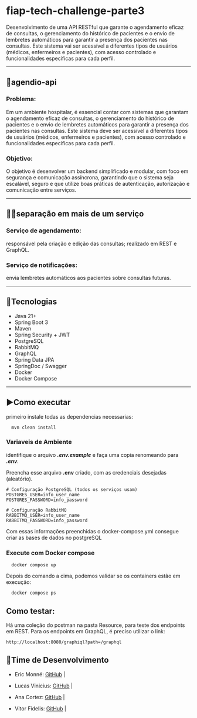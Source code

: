 # fiap-tech-challenge-parte3
Desenvolvimento de uma API RESTful que garante o agendamento eficaz de consultas, o gerenciamento do histórico de pacientes e o envio de lembretes automáticos para garantir a presença dos pacientes nas consultas. Este sistema vai ser acessível a diferentes tipos de usuários (médicos, enfermeiros e pacientes), com acesso controlado e funcionalidades específicas para cada perfil.

---

## 📔​agendio-api

### Problema:

Em um ambiente hospitalar, é essencial contar com sistemas que
garantam o agendamento eficaz de consultas, o gerenciamento do histórico de
pacientes e o envio de lembretes automáticos para garantir a presença dos
pacientes nas consultas. Este sistema deve ser acessível a diferentes tipos de
usuários (médicos, enfermeiros e pacientes), com acesso controlado e
funcionalidades específicas para cada perfil.

### Objetivo:

O objetivo é desenvolver um backend simplificado e modular, com foco
em segurança e comunicação assíncrona, garantindo que o sistema seja
escalável, seguro e que utilize boas práticas de autenticação, autorização e
comunicação entre serviços.

---

## 👨‍🔧​separação em mais de um serviço

### Serviço de agendamento:

responsável pela criação e edição das consultas; realizado em REST e GraphQL.

### Serviço de notificações:

envia lembretes automáticos aos pacientes sobre consultas futuras.

---

## 📝​Tecnologias

- Java 21+
- Spring Boot 3
- Maven
- Spring Security + JWT
- PostgreSQL
- RabbitMQ
- GraphQL
- Spring Data JPA
- SpringDoc / Swagger
- Docker
- Docker Compose

---

## ▶️​Como executar

primeiro instale todas as dependencias necessarias:

```shell
  mvn clean install
```
### Variaveis de Ambiente

identifique o arquivo ***.env.example*** e faça uma copia renomeando para ***.env***.

Preencha esse arquivo **.env** criado, com as credenciais desejadas (aleatório).

```Text
# Configuração PostgreSQL (todos os serviços usam)
POSTGRES_USER=info_user_name
POSTGRES_PASSWORD=info_password

# Configuração RabbitMQ
RABBITMQ_USER=info_user_name
RABBITMQ_PASSWORD=info_password
```
Com essas informações preenchidas o docker-compose.yml consegue criar as bases de dados no postgreSQL

### Execute com Docker compose

````Shell
  docker compose up
````

Depois do comando a cima, podemos validar se os containers estão em execução:

```Shell
  docker compose ps
```

## Como testar:
Há uma coleção do postman na pasta Resource, para teste dos endpoints em REST. Para os endpoints em GraphQL, é preciso utilizar o link:

```
http://localhost:8080/graphiql?path=/graphql
```

## 🧩​Time de Desenvolvimento

- Eric Monné: [GitHub](https://github.com/ericmonne) |

- Lucas Vinicius: [GitHub](https://github.com/lcvinicius) |

- Ana Cortez: [GitHub](https://github.com/anacarolcortez) |

- Vitor Fidelis: [GitHub](https://github.com/VitorFidelis) |

